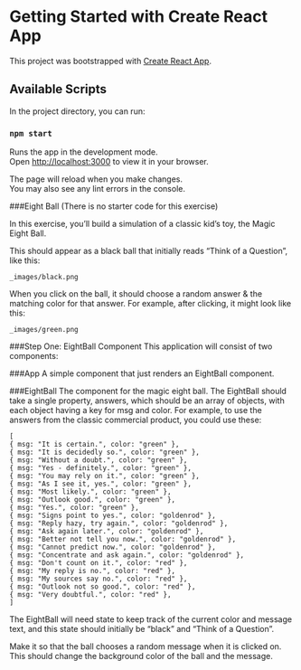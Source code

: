 # Getting Started with Create React App

This project was bootstrapped with [Create React App](https://github.com/facebook/create-react-app).

## Available Scripts

In the project directory, you can run:

### `npm start`

Runs the app in the development mode.\
Open [http://localhost:3000](http://localhost:3000) to view it in your browser.

The page will reload when you make changes.\
You may also see any lint errors in the console.


###Eight Ball
(There is no starter code for this exercise)

In this exercise, you’ll build a simulation of a classic kid’s toy, the Magic Eight Ball.

This should appear as a black ball that initially reads “Think of a Question”, like this:

    _images/black.png
When you click on the ball, it should choose a random answer & the matching color for that answer. For example, after clicking, it might look like this:

    _images/green.png
###Step One: EightBall Component
This application will consist of two components:

###App
A simple component that just renders an EightBall component.

###EightBall
The component for the magic eight ball.
The EightBall should take a single property, answers, which should be an array of objects, with each object having a key for msg and color. For example, to use the answers from the classic commercial product, you could use these:

    [
    { msg: "It is certain.", color: "green" },
    { msg: "It is decidedly so.", color: "green" },
    { msg: "Without a doubt.", color: "green" },
    { msg: "Yes - definitely.", color: "green" },
    { msg: "You may rely on it.", color: "green" },
    { msg: "As I see it, yes.", color: "green" },
    { msg: "Most likely.", color: "green" },
    { msg: "Outlook good.", color: "green" },
    { msg: "Yes.", color: "green" },
    { msg: "Signs point to yes.", color: "goldenrod" },
    { msg: "Reply hazy, try again.", color: "goldenrod" },
    { msg: "Ask again later.", color: "goldenrod" },
    { msg: "Better not tell you now.", color: "goldenrod" },
    { msg: "Cannot predict now.", color: "goldenrod" },
    { msg: "Concentrate and ask again.", color: "goldenrod" },
    { msg: "Don't count on it.", color: "red" },
    { msg: "My reply is no.", color: "red" },
    { msg: "My sources say no.", color: "red" },
    { msg: "Outlook not so good.", color: "red" },
    { msg: "Very doubtful.", color: "red" },
    ]
The EightBall will need state to keep track of the current color and message text, and this state should initially be “black” and “Think of a Question”.

Make it so that the ball chooses a random message when it is clicked on. This should change the background color of the ball and the message.
